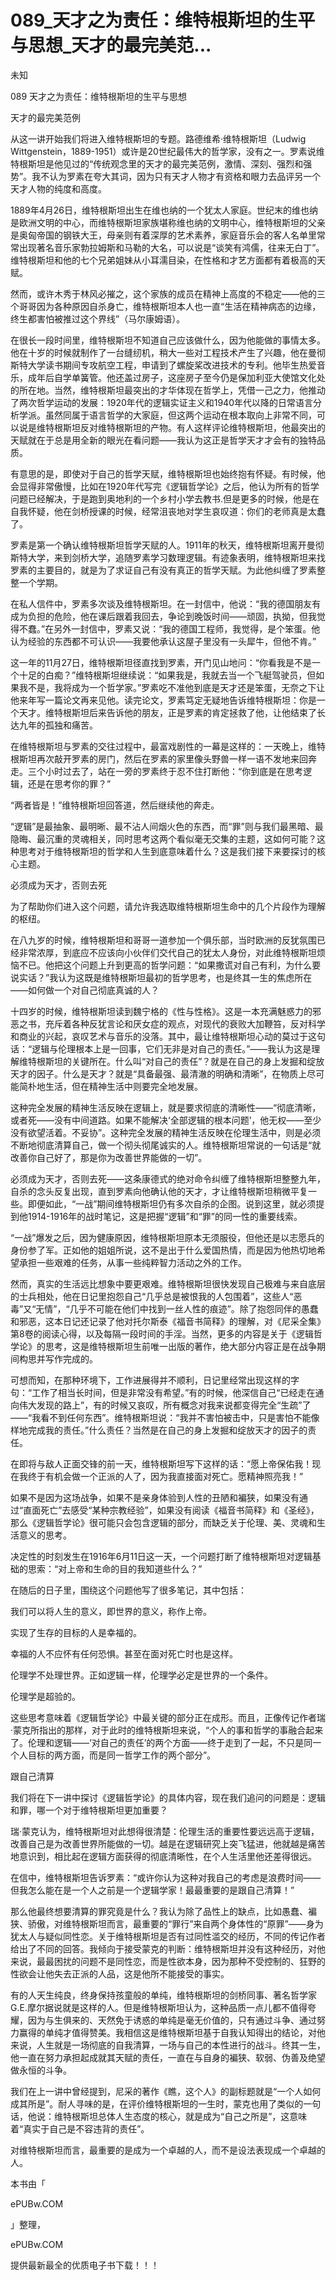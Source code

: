 # 089_天才之为责任：维特根斯坦的生平与思想_天才的最完美范...

未知

089 天才之为责任：维特根斯坦的生平与思想

天才的最完美范例

从这一讲开始我们将进入维特根斯坦的专题。路德维希·维特根斯坦（Ludwig Wittgenstein，1889-1951）或许是20世纪最伟大的哲学家，没有之一。罗素说维特根斯坦是他见过的“传统观念里的天才的最完美范例，激情、深刻、强烈和强势”。我不认为罗素在夸大其词，因为只有天才人物才有资格和眼力去品评另一个天才人物的纯度和高度。

1889年4月26日，维特根斯坦出生在维也纳的一个犹太人家庭。世纪末的维也纳是欧洲文明的中心，而维特根斯坦家族堪称维也纳的文明中心，维特根斯坦的父亲是奥匈帝国的钢铁大王，母亲则有着深厚的艺术素养，家庭音乐会的客人名单里常常出现著名音乐家勃拉姆斯和马勒的大名，可以说是“谈笑有鸿儒，往来无白丁”。维特根斯坦和他的七个兄弟姐妹从小耳濡目染，在性格和才艺方面都有着极高的天赋。

然而，或许木秀于林风必摧之，这个家族的成员在精神上高度的不稳定——他的三个哥哥因为各种原因自杀身亡，维特根斯坦本人也一直“生活在精神病态的边缘，终生都害怕被推过这个界线”（马尔康姆语）。

在很长一段时间里，维特根斯坦不知道自己应该做什么，因为他能做的事情太多。他在十岁的时候就制作了一台缝纫机，稍大一些对工程技术产生了兴趣，他在曼彻斯特大学读书期间专攻航空工程，申请到了螺旋桨改进技术的专利。他毕生热爱音乐，成年后自学单簧管。他还盖过房子，这座房子至今仍是保加利亚大使馆文化处的所在地。当然，维特根斯坦最突出的才华体现在哲学上，凭借一己之力，他推动了两次哲学运动的发展：1920年代的逻辑实证主义和1940年代以降的日常语言分析学派。虽然同属于语言哲学的大家庭，但这两个运动在根本取向上非常不同，可以说是维特根斯坦反对维特根斯坦的产物。有人这样评论维特根斯坦，他最突出的天赋就在于总是用全新的眼光在看问题——我认为这正是哲学天才才会有的独特品质。

有意思的是，即使对于自己的哲学天赋，维特根斯坦也始终抱有怀疑。有时候，他会显得非常傲慢，比如在1920年代写完《逻辑哲学论》之后，他认为所有的哲学问题已经解决，于是跑到奥地利的一个乡村小学去教书.但是更多的时候，他是在自我怀疑，他在剑桥授课的时候，经常沮丧地对学生哀叹道：你们的老师真是太蠢了。

罗素是第一个确认维特根斯坦哲学天赋的人。1911年的秋天，维特根斯坦离开曼彻斯特大学，来到剑桥大学，追随罗素学习数理逻辑。有迹象表明，维特根斯坦来找罗素的主要目的，就是为了求证自己有没有真正的哲学天赋。为此他纠缠了罗素整整一个学期。

在私人信件中，罗素多次谈及维特根斯坦。在一封信中，他说：“我的德国朋友有成为负担的危险，他在课后跟着我回去，争论到晚饭时间——顽固，执拗，但我觉得不蠢。”在另外一封信中，罗素又说：“我的德国工程师，我觉得，是个笨蛋。他认为经验的东西都不可认识——我要他承认这屋子里没有一头犀牛，但他不肯。”

这一年的11月27日，维特根斯坦径直找到罗素，开门见山地问：“你看我是不是一个十足的白痴？”维特根斯坦继续说：“如果我是，我就去当一个飞艇驾驶员，但如果我不是，我将成为一个哲学家。”罗素吃不准他到底是天才还是笨蛋，无奈之下让他来年写一篇论文再来见他。读完论文，罗素笃定无疑地告诉维特根斯坦：你是一个天才。维特根斯坦后来告诉他的朋友，正是罗素的肯定拯救了他，让他结束了长达九年的孤独和痛苦。

在维特根斯坦与罗素的交往过程中，最富戏剧性的一幕是这样的：一天晚上，维特根斯坦再次敲开罗素的房门，然后在罗素的家里像头野兽一样一语不发地来回奔走。三个小时过去了，站在一旁的罗素终于忍不住打断他：“你到底是在思考逻辑，还是在思考你的罪？”

“两者皆是！”维特根斯坦回答道，然后继续他的奔走。

“逻辑”是最抽象、最明晰、最不沾人间烟火色的东西，而“罪”则与我们最黑暗、最隐晦、最沉重的灵魂相关，同时思考这两个看似毫无交集的主题，这如何可能？这种思考对于维特根斯坦的哲学和人生到底意味着什么？这是我们接下来要探讨的核心主题。

必须成为天才，否则去死

为了帮助你们进入这个问题，请允许我选取维特根斯坦生命中的几个片段作为理解的枢纽。

在八九岁的时候，维特根斯坦和哥哥一道参加一个俱乐部，当时欧洲的反犹氛围已经非常浓厚，到底应不应该向小伙伴们交代自己的犹太人身份，对此维特根斯坦烦恼不已。他把这个问题上升到更高的哲学问题：“如果撒谎对自己有利，为什么要说实话？”我认为这既是维特根斯坦最初的哲学思考，也是终其一生的焦虑所在——如何做一个对自己彻底真诚的人？

十四岁的时候，维特根斯坦读到魏宁格的《性与性格》。这是一本充满魅惑力的邪恶之书，充斥着各种反犹言论和厌女症的观点，对现代的衰败大加鞭笞，反对科学和商业的兴起，哀叹艺术与音乐的没落。其中，最让维特根斯坦心动的莫过于这句话：“逻辑与伦理根本上是一回事，它们无非是对自己的责任。”——我认为这是理解维特根斯坦的关键所在。什么叫“对自己的责任”？就是在自己的身上发掘和绽放天才的因子。什么是天才？就是“具备最强、最清澈的明确和清晰”，在物质上尽可能简朴地生活，但在精神生活中则要完全地发展。

这种完全发展的精神生活反映在逻辑上，就是要求彻底的清晰性——“彻底清晰，或者死——没有中间道路。如果不能解决‘全部逻辑的根本问题’，他无权——至少没有欲望活着。不妥协”。这种完全发展的精神生活反映在伦理生活中，则是必须不断地彻底清算自己，做一个彻头彻尾诚实的人。维特根斯坦常说的一句话是“就改善你自己好了，那是你为改善世界能做的一切”。

必须成为天才，否则去死——这条康德式的绝对命令纠缠了维特根斯坦整整九年，自杀的念头反复出现，直到罗素向他确认他的天才，才让维特根斯坦稍微平复一些。即便如此，“一战”期间维特根斯坦仍有多次自杀的企图。说到这里，就必须提到他1914-1916年的战时笔记，这是把握“逻辑”和“罪”的同一性的重要线索。

“一战”爆发之后，因为健康原因，维特根斯坦原本无须服役，但他还是以志愿兵的身份参了军。正如他的姐姐所说，这不是出于什么爱国热情，而是因为他热切地希望承担一些艰难的任务，从事一些纯粹智力活动之外的工作。

然而，真实的生活远比想象中要更艰难。维特根斯坦很快发现自己极难与来自底层的士兵相处，他在日记里抱怨自己“几乎总是被恨我的人包围着”，这些人“恶毒”又“无情”，“几乎不可能在他们中找到一丝人性的痕迹”。除了抱怨同伴的愚蠢和邪恶，这本日记还记录了他对托尔斯泰《福音书简释》的理解，对《尼采全集》第8卷的阅读心得，以及每隔一段时间的手淫。当然，更多的内容是关于《逻辑哲学论》的思考，这是维特根斯坦生前唯一出版的著作，绝大部分内容正是在战争期间构思并写作完成的。

可想而知，在那种环境下，工作进展得并不顺利，日记里经常出现这样的字句：“工作了相当长时间，但是非常没有希望。”有的时候，他深信自己“已经走在通向伟大发现的路上”，有的时候又哀叹，所有概念对我来说都变得完全“生疏”了——“我看不到任何东西”。维特根斯坦说：“我并不害怕被击中，只是害怕不能像样地完成我的责任。”什么责任？当然是在自己的身上发掘和绽放天才的因子的责任。

在即将与敌人正面交锋的前一天，维特根斯坦写下这样的话：“愿上帝保佑我！现在我终于有机会做一个正派的人了，因为我直接面对死亡。愿精神照亮我！”

如果不是因为这场战争，如果不是亲身体验到人性的丑陋和褊狭，如果没有通过“直面死亡”去感受“某种宗教经验”，如果没有阅读《福音书简释》和《圣经》，那么《逻辑哲学论》很可能只会包含逻辑的部分，而缺乏关于伦理、美、灵魂和生活意义的思考。

决定性的时刻发生在1916年6月11日这一天，一个问题打断了维特根斯坦对逻辑基础的思索：“对上帝和生命的目的我知道些什么？”

在随后的日子里，围绕这个问题他写了很多笔记，其中包括：

我们可以将人生的意义，即世界的意义，称作上帝。

实现了生存的目标的人是幸福的。

幸福的人不应怀有任何恐惧。甚至在面对死亡时也是这样。

伦理学不处理世界。正如逻辑一样，伦理学必定是世界的一个条件。

伦理学是超验的。

这些思考意味着《逻辑哲学论》中最关键的部分正在成形。而且，正像传记作者瑞·蒙克所指出的那样，对于此时的维特根斯坦来说，“个人的事和哲学的事融合起来了。伦理和逻辑——‘对自己的责任’的两个方面——终于走到了一起，不只是同一个人目标的两方面，而是同一哲学工作的两个部分”。

跟自己清算

我们将在下一讲中探讨《逻辑哲学论》的具体内容，现在我们追问的问题是：逻辑和罪，哪一个对于维特根斯坦更加重要？

瑞·蒙克认为，维特根斯坦对此想得很清楚：伦理生活的重要性要远远高于逻辑，改善自己是为改善世界所能做的一切。越是在逻辑研究上突飞猛进，他就越是痛苦地意识到，相比起在逻辑方面获得的彻底清晰性，在个人生活里他还差得很远。

在信中，维特根斯坦告诉罗素：“或许你认为这种对我自己的考虑是浪费时间——但我怎么能在是一个人之前是一个逻辑学家！最最重要的是跟自己清算！”

那么他最终想要清算的罪究竟是什么？我认为除了品性上的缺点，比如愚蠢、褊狭、骄傲，对维特根斯坦而言，最重要的“罪行”来自两个身体性的“原罪”——身为犹太人与疑似同性恋。关于维特根斯坦是否有过同性滥交的经历，不同的传记作者给出了不同的回答。我倾向于接受蒙克的判断：维特根斯坦并没有这种经历，对他来说，最最困扰的问题不是同性恋，而是性欲本身，因为那种不受控制的、狂野的性欲会让他失去正派的人品，这是他所不能接受的事实。

有的人天生纯良，终身保持孩童般的单纯，维特根斯坦的剑桥同事、著名哲学家G.E.摩尔据说就是这样的人。但是维特根斯坦认为，这种品质一点儿都不值得夸耀，因为与生俱来的、天然免于诱惑的单纯是毫无价值的，只有通过斗争、通过努力赢得的单纯才值得赞美。我相信这是维特根斯坦基于自我认知得出的结论，对他来说，人生就是一场彻底的自我清算，一场与自己的本性进行的战斗。终其一生，他一直在努力承担起成就其天赋的责任，一直在与自身的褊狭、软弱、伪善及绝望做永恒的斗争。

我们在上一讲中曾经提到，尼采的著作《瞧，这个人》的副标题就是“一个人如何成其所是”。耐人寻味的是，在评价维特根斯坦的一生时，蒙克也用了类似的一句话，他说：维特根斯坦总体人生态度的核心，就是成为“自己之所是”，这意味着“真实于自己是不容违背的责任”。

对维特根斯坦而言，最重要的是成为一个卓越的人，而不是设法表现成一个卓越的人。

本书由「

ePUBw.COM

」整理，

ePUBw.COM

提供最新最全的优质电子书下载！！！